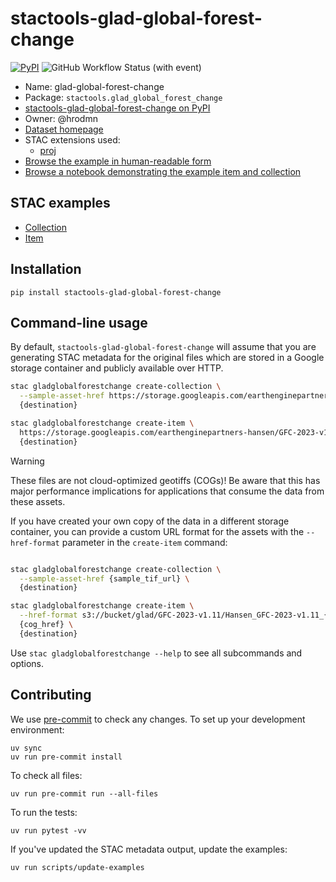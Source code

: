 # stactools-glad-global-forest-change

[![PyPI](https://img.shields.io/pypi/v/stactools-glad-global-forest-change?style=for-the-badge)](https://pypi.org/project/stactools-glad-global-forest-change/)
![GitHub Workflow Status (with event)](https://img.shields.io/github/actions/workflow/status/stactools-packages/glad-global-forest-change/continuous-integration.yml?style=for-the-badge)

- Name: glad-global-forest-change
- Package: `stactools.glad_global_forest_change`
- [stactools-glad-global-forest-change on PyPI](https://pypi.org/project/stactools-glad-global-forest-change/)
- Owner: @hrodmn
- [Dataset homepage](https://storage.googleapis.com/earthenginepartners-hansen/GFC-2023-v1.11/download.html)
- STAC extensions used:
  - [proj](https://github.com/stac-extensions/projection/)
- [Browse the example in human-readable form](https://radiantearth.github.io/stac-browser/#/external/raw.githubusercontent.com/stactools-packages/glad-global-forest-change/main/examples/collection.json)
- [Browse a notebook demonstrating the example item and collection](https://github.com/stactools-packages/glad-global-forest-change/tree/main/docs/example.ipynb)

## STAC examples

- [Collection](examples/collection.json)
- [Item](examples/item/item.json)

## Installation

```shell
pip install stactools-glad-global-forest-change
```

## Command-line usage

By default, `stactools-glad-global-forest-change` will assume that you are generating STAC metadata for the original files which are stored in a Google storage container and publicly available over HTTP.

```bash
stac gladglobalforestchange create-collection \
  --sample-asset-href https://storage.googleapis.com/earthenginepartners-hansen/GFC-2023-v1.11/Hansen_GFC-2023-v1.11_gain_40N_080W.tif \
  {destination}

stac gladglobalforestchange create-item \
  https://storage.googleapis.com/earthenginepartners-hansen/GFC-2023-v1.11/Hansen_GFC-2023-v1.11_gain_40N_080W.tif \
  {destination}
```

> [!WARNING]  
> These files are not cloud-optimized geotiffs (COGs)!
> Be aware that this has major performance implications for applications that consume the data from these assets.

If you have created your own copy of the data in a different storage container, you can provide a custom URL format for the assets with the `--href-format` parameter in the `create-item` command:

```bash

stac gladglobalforestchange create-collection \
  --sample-asset-href {sample_tif_url} \
  {destination}

stac gladglobalforestchange create-item \
  --href-format s3://bucket/glad/GFC-2023-v1.11/Hansen_GFC-2023-v1.11_{asset}_{loc}.tif \
  {cog_href} \
  {destination}
```

Use `stac gladglobalforestchange --help` to see all subcommands and options.

## Contributing

We use [pre-commit](https://pre-commit.com/) to check any changes.
To set up your development environment:

```shell
uv sync
uv run pre-commit install
```

To check all files:

```shell
uv run pre-commit run --all-files
```

To run the tests:

```shell
uv run pytest -vv
```

If you've updated the STAC metadata output, update the examples:

```shell
uv run scripts/update-examples
```
